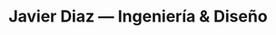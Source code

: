 ---
title: Javier Diaz — Ingeniería & Diseño
seo:
  title: Javier Diaz @coderdiaz — Ingeniería & Diseño para todos
  image: ./meta.png
  description: Te ayudo a llevar tu producto digital de idea a realidad. Hago diseño de producto, desarrollo web y software que se ve y se siente bien.
  keywords: coderdiaz, codediaz, desarrollo, diseño, producto, producto digital, diseño de interfaces, diseño web, diseño ux, diseño ui, ui, ux, web design, desarrollo web, software, developer, web developer, software developer, software engineer
---